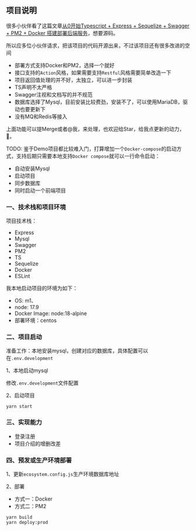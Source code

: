 ## 项目说明

很多小伙伴看了这篇文章[从0开始Typescript + Express + Sequelize + Swagger + PM2 + Docker 搭建部署后端服务](https://juejin.cn/post/7120074311926284296)，想要源码。

所以应多位小伙伴请求，把该项目的代码开源出来，不过该项目还有很多改进的空间

- 部署方式支持Docker和PM2，选择一个就好
- 接口支持的`Action`风格，如果需要支持`Restful`风格需要简单改造一下
- 项目返回值处理的并不好，太独立，可以进一步封装
- TS声明不太严格
- Swagger注视和文档写的并不规范
- 数据库选择了Mysql，目前安装比较费劲，安装不了，可以使用MariaDB，驱动也要更新下
- 没有MQ和Redis等接入

上面功能可以提Merge或者@我，来处理，也欢迎给Star，给我点更新的动力，🙏。

TODO: 鉴于Demo项目都比较难入门，打算增加一个`Docker-compose`的启动方式，支持后期只需要本地支持`Docker compose`就可以一行命令启动：
- 自动安装Mysql
- 启动项目
- 同步数据库
- 同时启动一个前端项目

### 一、技术栈和项目环境

项目技术栈：
- Express
- Mysql
- Swagger
- PM2
- TS
- Sequelize
- Docker
- ESLint

我本地启动项目的环境为如下：
- OS: m1、
- node: 17.9
- Docker Image: node:18-alpine
- 部署环境：centos

### 二、项目启动

准备工作：本地安装mysql，创建对应的数据库，具体配置可以在`.env.development`

1、本地启动mysql

修改`.env.development`文件配置

2、启动项目

```
yarn start
```
### 三、实现能力
- 登录注册
- 项目介绍的增删改差

### 四、预发或生产环境部署

1、更新`ecosystem.config.js`生产环境数据库地址

2、部署
- 方式一：Docker
- 方式二：PM2

```
yarn build
yarn deploy:prod
```